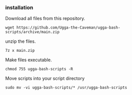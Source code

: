 ### installation
Download all files from this repository.
```
wget https://github.com/Ugga-the-Caveman/ugga-bash-scripts/archive/main.zip
```
unzip the files.
```
7z x main.zip
```
Make files executable.
```
chmod 755 ugga-bash-scripts -R
```
Move scripts into your script directory
```
sudo mv -vi ugga-bash-scripts/* /usr/ugga-bash-scripts
```
